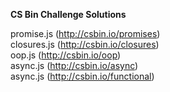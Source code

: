 **CS Bin Challenge Solutions**

promise.js (http://csbin.io/promises)<br/>
closures.js (http://csbin.io/closures)<br/>
oop.js (http://csbin.io/oop)<br/>
async.js (http://csbin.io/async)<br/>
async.js (http://csbin.io/functional)

